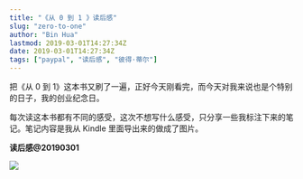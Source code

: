 ```yaml
---
title: "《从 0 到 1 》读后感"
slug: "zero-to-one"
author: "Bin Hua"
lastmod: 2019-03-01T14:27:34Z
date: 2019-03-01T14:27:34Z
tags: ["paypal", "读后感", "彼得·蒂尔"]
---
```


把《从 0  到 1》这本书又刷了一遍，正好今天刚看完，而今天对我来说也是个特别的日子，我的创业纪念日。

每次读这本书都有不同的感受，这次不想写什么感受，只分享一些我标注下来的笔记。笔记内容是我从 Kindle 里面导出来的做成了图片。

**读后感@20190301**

![](/imgs/notesofzerotoone.jpg)